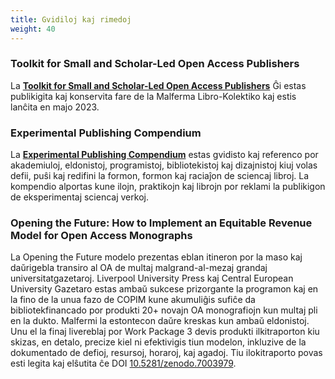 ```yaml
---
title: Gvidiloj kaj rimedoj
weight: 40
---
```


### Toolkit for Small and Scholar-Led Open Access Publishers

La  **[Toolkit for Small and Scholar-Led Open Access Publishers](https://toolkit.openbookcollective.org/)** Ĝi estas publikigita kaj konservita fare de la Malferma Libro-Kolektiko kaj estis lanĉita en majo 2023.

### Experimental Publishing Compendium

La **[Experimental Publishing Compendium](https://compendium.copim.ac.uk/)** estas gvidisto kaj referenco por akademiuloj, eldonistoj, programistoj, bibliotekistoj kaj dizajnistoj kiuj volas defii, puŝi kaj redifini la formon, formon kaj raciaĵon de sciencaj libroj. La kompendio alportas kune ilojn, praktikojn kaj librojn por reklami la publikigon de eksperimentaj sciencaj verkoj.

### Opening the Future: How to Implement an Equitable Revenue Model for Open Access Monographs

La Opening the Future modelo prezentas eblan itineron por la maso kaj daŭrigebla transiro al OA de multaj malgrand-al-mezaj grandaj universitatgazetaroj. Liverpool University Press kaj Central European University Gazetaro estas ambaŭ sukcese prizorgante la programon kaj en la fino de la unua fazo de COPIM kune akumuliĝis sufiĉe da bibliotekfinancado por produkti 20+ novajn OA monografiojn kun multaj pli en la dukto. Malfermi la estontecon daŭre kreskas kun ambaŭ eldonistoj. Unu el la finaj livereblaj por Work Package 3 devis produkti ilkitraporton kiu skizas, en detalo, precize kiel ni efektivigis tiun modelon, inkluzive de la dokumentado de defioj, resursoj, horaroj, kaj agadoj. Tiu ilokitraporto povas esti legita kaj elŝutita ĉe DOI [10.5281/zenodo.7003979](https://zenodo.org/record/7003979).